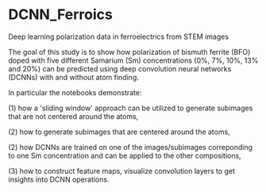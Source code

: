 # DCNN_Ferroics
Deep learning polarization data in ferroelectrics from STEM images

The goal of this study is to show how polarization of bismuth ferrite (BFO) doped with five different Samarium (Sm) concentrations (0%, 7%, 10%, 13% and 20%) can be predicted using deep convolution neural networks (DCNNs) with and without atom finding.

In particular the notebooks demonstrate:

(1) how a 'sliding window' approach can be utilized to generate subimages that are not centered around the atoms,

(2) how to generate subimages that are centered around the atoms,

(2) how DCNNs are trained on one of the images/subimages correponding to one Sm concentration and can be applied to the other compositions,

(3) how to construct feature maps, visualize convolution layers to get insights into DCNN operations.
